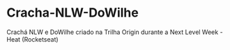 # Cracha-NLW-DoWilhe
Crachá NLW e DoWilhe criado na Trilha Origin durante a Next Level Week - Heat (Rocketseat)
